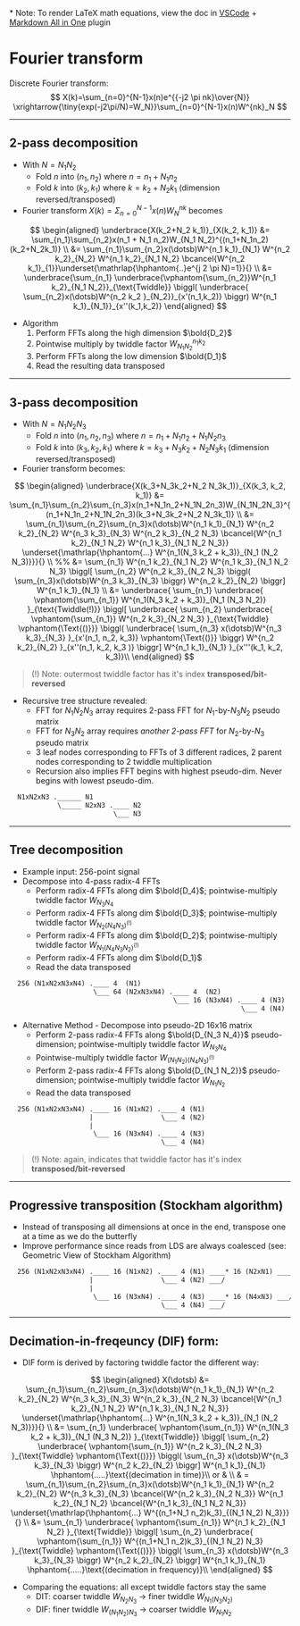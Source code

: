 \* Note: To render LaTeX math equations, view the doc in [VSCode](https://code.visualstudio.com/) + [Markdown All in One](https://github.com/yzhang-gh/vscode-markdown) plugin

# Fourier transform

Discrete Fourier transform:
$$
X(k)=\sum_{n=0}^{N-1}x(n)e^{{-j2 \pi nk}\over{N}} \xrightarrow{\tiny{exp(-j2\pi/N)=W_N}}\sum_{n=0}^{N-1}x(n)W^{nk}_N
$$

***

## 2-pass decomposition

- With $N=N_1N_2$
  - Fold $n$ into $(n_1,n_2)$ where $n=n_1+N_1n_2$
  - Fold $k$ into $(k_2,k_1)$ where $k=k_2+N_2 k_1$ (dimension reversed/transposed)
- Fourier transform $X(k)=\Sigma_{n=0}^{N-1}x(n)W^{nk}_N$ becomes

$$
\begin{aligned}
\underbrace{X(k_2+N_2 k_1)}_{X(k_2, k_1)} &= \sum_{n_1}\sum_{n_2}x(n_1 + N_1 n_2)W_{N_1 N_2}^{(n_1+N_1n_2)(k_2+N_2k_1)} \\
&= \sum_{n_1}\sum_{n_2}x(\dotsb)W^{n_1 k_1}_{N_1} W^{n_2 k_2}_{N_2} W^{n_1 k_2}_{N_1 N_2} \bcancel{W^{n_2 k_1}_{1}}\underset{\mathrlap{\hphantom{..}e^{j 2 \pi N}=1}}{} \\
&= \underbrace{\sum_{n_1} \underbrace{\vphantom{\sum_{n_2}}W^{n_1 k_2}_{N_1 N_2}}_{\text{Twiddle}}
  \biggl(
    \underbrace{
      \sum_{n_2}x(\dotsb)W^{n_2 k_2
    }_{N_2}}_{x'(n_1,k_2)}
  \biggr)
W^{n_1 k_1}_{N_1}}_{x''(k_1,k_2)}
\end{aligned}
$$

- Algorithm
  1. Perform FFTs along the high dimension $\bold{D_2}$
  2. Pointwise multiply by twiddle factor $W^{n_1 k_2}_{N_1 N_2}$
  3. Perform FFTs along the low dimension $\bold{D_1}$
  4. Read the resulting data transposed

***

## 3-pass decomposition

- With $N=N_1N_2N_3$
  - Fold $n$ into $(n_1,n_2,n_3)$ where $n=n_1+N_1n_2+N_1N_2n_3$
  - Fold $k$ into $(k_3,k_2,k_1)$ where $k=k_3+N_3k_2+N_2 N_3k_1$ (dimension reversed/transposed)
- Fourier transform becomes:

$$
\begin{aligned}
\underbrace{X(k_3+N_3k_2+N_2 N_3k_1)}_{X(k_3, k_2, k_1)} &= \sum_{n_1}\sum_{n_2}\sum_{n_3}x(n_1+N_1n_2+N_1N_2n_3)W_{N_1N_2N_3}^{(n_1+N_1n_2+N_1N_2n_3)(k_3+N_3k_2+N_2 N_3k_1)} \\
&= \sum_{n_1}\sum_{n_2}\sum_{n_3}x(\dotsb)W^{n_1 k_1}_{N_1} W^{n_2 k_2}_{N_2} W^{n_3 k_3}_{N_3} W^{n_2 k_3}_{N_2 N_3} \bcancel{W^{n_1 k_2}_{N_1 N_2} W^{n_1 k_3}_{N_1 N_2 N_3}} \underset{\mathrlap{\hphantom{...} W^{n_1(N_3 k_2 + k_3)}_{N_1 (N_2 N_3)}}}{} \\
%% &= \sum_{n_1} W^{n_1 k_2}_{N_1 N_2} W^{n_1 k_3}_{N_1 N_2 N_3} \biggl[ \sum_{n_2} W^{n_2 k_3}_{N_2 N_3} \biggl( \sum_{n_3}x(\dotsb)W^{n_3 k_3}_{N_3} \biggr) W^{n_2 k_2}_{N_2} \biggr] W^{n_1 k_1}_{N_1} \\
&= \underbrace{
\sum_{n_1} \underbrace{ \vphantom{\sum_{n_1}} W^{n_1(N_3 k_2 + k_3)}_{N_1 (N_3 N_2)} }_{\text{Twiddle(!)}}
\biggl[
\underbrace{
  \sum_{n_2} \underbrace{
    \vphantom{\sum_{n_1}} W^{n_2 k_3}_{N_2 N_3} }_{\text{Twiddle} \vphantom{\Text{()}}}
  \biggl(
  \underbrace{
    \sum_{n_3} x(\dotsb)W^{n_3 k_3}_{N_3} }_{x'(n_1, n_2, k_3)} \vphantom{\Text{()}}
  \biggr)
W^{n_2 k_2}_{N_2} }_{x''(n_1, k_2, k_3 )}
\biggr]
W^{n_1 k_1}_{N_1}
}_{x'''(k_1, k_2, k_3)}\\
\end{aligned}
$$
> (!) Note: outermost twiddle factor has it's index **transposed/bit-reversed**

- Recursive tree structure revealed:
  - FFT for $N_1 N_2 N_3$ array requires 2-pass FFT for $N_1$-by-$N_3 N_2$ pseudo matrix
  - FFT for $N_3 N_2$ array requires *another 2-pass FFT* for $N_2$-by-$N_3$ pseudo matrix
  - 3 leaf nodes corresponding to FFTs of 3 different radices, 2 parent nodes corresponding to 2 twiddle multiplication
  - Recursion also implies FFT begins with highest pseudo-dim. Never begins with lowest pseudo-dim.

```txt
  N1xN2xN3 .______ N1
            \_____ N2xN3 .____ N2
                          \___ N3
```

***

## Tree decomposition
- Example input: 256-point signal
- Decompose into 4-pass radix-4 FFTs
   - Perform radix-4 FFTs along dim $\bold{D_4}$; pointwise-multiply twiddle factor $W_{N_3 N_4}$
   - Perform radix-4 FFTs along dim $\bold{D_3}$; pointwise-multiply twiddle factor $W_{N_2 (N_4 N_3)^{(!)}}$
   - Perform radix-4 FFTs along dim $\bold{D_2}$; pointwise-multiply twiddle factor $W_{N_1 (N_4 N_3 N_2)^{(!)}}$
   - Perform radix-4 FFTs along dim $\bold{D_1}$
   - Read the data transposed
```txt
  256 (N1xN2xN3xN4) .____ 4  (N1)
                     \___ 64 (N2xN3xN4) .____ 4  (N2)
                                         \___ 16 (N3xN4) .____ 4 (N3)
                                                          \___ 4 (N4)
```
<!-- - For $i$ in $1:4$:
  - Perform radix-4 FFT along ${N_{4-i+1}}$; pointwise-multiply twiddle factor $W_{\prod_{j=4-i+1}^{4}{N_j}} \text{ if } i>1$ -->
<!-- Question
- How to make tree traversal deepest child node first? -->

- Alternative Method - Decompose into pseudo-2D 16x16 matrix
   - Perform 2-pass radix-4 FFTs along $\bold{D_{N_3 N_4}}$ pseudo-dimension; pointwise-multiply twiddle factor $W_{N_3 N_4}$
   - Pointwise-multiply twiddle factor $W_{(N_1 N_2)(N_4 N_3)^{(!)}}$
   - Perform 2-pass radix-4 FFTs along $\bold{D_{N_1 N_2}}$ pseudo-dimension; pointwise-multiply twiddle factor $W_{N_1 N_2}$
   - Read the data transposed
```txt
  256 (N1xN2xN3xN4) .____ 16 (N1xN2) .____ 4 (N1)
                    |                 \___ 4 (N2)
                    |
                     \___ 16 (N3xN4) .____ 4 (N3)
                                      \___ 4 (N4)
```
> (!) Note: again, indicates that twiddle factor has it's index **transposed/bit-reversed**

***

## Progressive transposition (Stockham algorithm)

- Instead of transposing all dimensions at once in the end, transpose one at a time as we do the butterfly
- Improve performance since reads from LDS are always coalesced (see: Geometric View of Stockham Algorithm)
<!-- - TODO: Example
  - Before: FFT pass 0 -> LDS exchange -> FFT pass 1 -> WB+T
  - Now:    FFT -> WB -> FFT -> WB+T -->

```txt
  256 (N1xN2xN3xN4) .____ 16 (N1xN2) .____ 4 (N1) ____* 16 (N2xN1) ____* 256 (N4xN3xN2xN1)
                    |                 \___ 4 (N2) ___/                 |
                    |                                                  |
                     \___ 16 (N3xN4) .____ 4 (N3) ____* 16 (N4xN3) ___/
                                      \___ 4 (N4) ___/
```

***


## Decimation-in-freqeuncy (DIF) form:
- DIF form is derived by factoring twiddle factor the different way:

$$
\begin{aligned}
X(\dotsb) &= \sum_{n_1}\sum_{n_2}\sum_{n_3}x(\dotsb)W^{n_1 k_1}_{N_1} W^{n_2 k_2}_{N_2} W^{n_3 k_3}_{N_3} W^{n_2 k_3}_{N_2 N_3} \bcancel{W^{n_1 k_2}_{N_1 N_2} W^{n_1 k_3}_{N_1 N_2 N_3}} \underset{\mathrlap{\hphantom{...} W^{n_1(N_3 k_2 + k_3)}_{N_1 (N_2 N_3)}}}{} \\
&= \sum_{n_1} \underbrace{ \vphantom{\sum_{n_1}} W^{n_1(N_3 k_2 + k_3)}_{N_1 (N_3 N_2)} }_{\text{Twiddle}}
\biggl[
  \sum_{n_2} \underbrace{
    \vphantom{\sum_{n_1}} W^{n_2 k_3}_{N_2 N_3} }_{\text{Twiddle} \vphantom{\Text{()}}}
  \biggl(
    \sum_{n_3} x(\dotsb)W^{n_3 k_3}_{N_3}
  \biggr)
W^{n_2 k_2}_{N_2}
\biggr]
W^{n_1 k_1}_{N_1}
\hphantom{.....}\text{(decimation in time)}\\
or & \\
& = \sum_{n_1}\sum_{n_2}\sum_{n_3}x(\dotsb)W^{n_1 k_1}_{N_1} W^{n_2 k_2}_{N_2} W^{n_3 k_3}_{N_3} \bcancel{W^{n_2 k_3}_{N_2 N_3}} W^{n_1 k_2}_{N_1 N_2} \bcancel{W^{n_1 k_3}_{N_1 N_2 N_3}} \underset{\mathrlap{\hphantom{...} W^{(n_1+N_1 n_2)k_3}_{(N_1 N_2) N_3}}}{} \\
&=
\sum_{n_1} \underbrace{ \vphantom{\sum_{n_1}} W^{n_1 k_2}_{N_1 N_2} }_{\text{Twiddle}}
\biggl[
  \sum_{n_2} \underbrace{
    \vphantom{\sum_{n_1}} W^{(n_1+N_1 n_2)k_3}_{(N_1 N_2) N_3} }_{\text{Twiddle} \vphantom{\Text{()}}}
  \biggl(
    \sum_{n_3} x(\dotsb)W^{n_3 k_3}_{N_3}
  \biggr)
W^{n_2 k_2}_{N_2}
\biggr]
W^{n_1 k_1}_{N_1} \hphantom{.....}\text{(decimation in frequency)}\\
\end{aligned}
$$
- Comparing the equations: all except twiddle factors stay the same
  - DIT: coarser twiddle $W_{N_2 N_3}$ $\rightarrow$ finer twiddle $W_{N_1(N_3 N_2)}$
  - DIF: finer twiddle $W_{(N_1 N_2) N_3}$ $\rightarrow$ coarser twiddle $W_{N_1 N_2}$